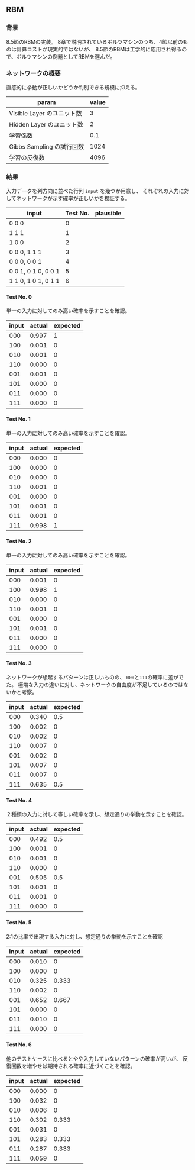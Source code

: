 ## RBM

### 背景

8.5節のRBMの実装。
8章で説明されているボルツマシンのうち、4節以前のものは計算コストが現実的ではないが、
8.5節のRBMは工学的に応用され得るので、ボルツマシンの例題としてRBMを選んだ。

### ネットワークの概要

直感的に挙動が正しいかどうか判別できる規模に抑える。

param | value
------------------------------------ | -----
Visible Layer のユニット数           | 3
Hidden Layer のユニット数            | 2
学習係数                             | 0.1
Gibbs Sampling の試行回数            | 1024
学習の反復数                         | 4096

### 結果

入力データを列方向に並べた行列 `input` を幾つか用意し、
それぞれの入力に対してネットワークが示す確率が正しいかを検証する。

input | Test No. | plausible
----- | -------- | ---------
0 0 0 | 0        |
1 1 1 | 1        |
1 0 0 | 2        |
0 0 0, 1 1 1 | 3 |
0 0 0, 0 0 1 | 4 |
0 0 1, 0 1 0, 0 0 1 | 5 |
1 1 0, 1 0 1, 0 1 1 | 6 |

#### Test No. 0

単一の入力に対してのみ高い確率を示すことを確認。

input | actual | expected
----- | ------ | --------
000   | 0.997  | 1
100   | 0.001  | 0
010   | 0.001  | 0
110   | 0.000  | 0
001   | 0.001  | 0
101   | 0.000  | 0
011   | 0.000  | 0
111   | 0.000  | 0

#### Test No. 1

単一の入力に対してのみ高い確率を示すことを確認。

input | actual | expected
----- | ------ | --------
000   |  0.000 | 0
100   |  0.000 | 0
010   |  0.000 | 0
110   |  0.001 | 0
001   |  0.000 | 0
101   |  0.001 | 0
011   |  0.001 | 0
111   |  0.998 | 1

#### Test No. 2

単一の入力に対してのみ高い確率を示すことを確認。

input | actual | expected
----- | ------ | --------
000   | 0.001  | 0
100   | 0.998  | 1
010   | 0.000  | 0
110   | 0.001  | 0
001   | 0.000  | 0
101   | 0.001  | 0
011   | 0.000  | 0
111   | 0.000  | 0

#### Test No. 3

ネットワークが想起するパターンは正しいものの、
`000`と`111`の確率に差がでた。
極端な入力の違いに対し、ネットワークの自由度が不足しているのではないかと考察。

input | actual | expected
----- | ------ | --------
000   | 0.340  | 0.5
100   | 0.002  | 0
010   | 0.002  | 0
110   | 0.007  | 0
001   | 0.002  | 0
101   | 0.007  | 0
011   | 0.007  | 0
111   | 0.635  | 0.5

#### Test No. 4

２種類の入力に対して等しい確率を示し、想定通りの挙動を示すことを確認。

input | actual | expected
----- | ------ | --------
000   | 0.492  | 0.5
100   | 0.001  | 0
010   | 0.001  | 0
110   | 0.000  | 0
001   | 0.505  | 0.5
101   | 0.001  | 0
011   | 0.001  | 0
111   | 0.000  | 0

#### Test No. 5

2:1の比率で出現する入力に対し、想定通りの挙動を示すことを確認

input | actual | expected
----- | ------ | --------
000   | 0.010 | 0
100   | 0.000 | 0
010   | 0.325 | 0.333
110   | 0.002 | 0
001   | 0.652 | 0.667
101   | 0.000 | 0
011   | 0.010 | 0
111   | 0.000 | 0

#### Test No. 6

他のテストケースに比べるとやや入力していないパターンの確率が高いが、
反復回数を増やせば期待される確率に近づくことを確認。

input | actual | expected
----- | ------ | --------
000   | 0.000  | 0
100   | 0.032  | 0
010   | 0.006  | 0
110   | 0.302  | 0.333
001   | 0.031  | 0
101   | 0.283  | 0.333
011   | 0.287  | 0.333
111   | 0.059  | 0


